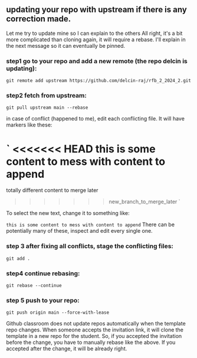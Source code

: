 ## updating your repo with upstream if there is any correction made.

Let me try to update mine so I can explain to the others
All right, it's a bit more complicated than cloning again, it will require a rebase. I'll explain in the next message so it can eventually be pinned.

### step1 go to your repo and add a new remote (the repo delcin is updating):
`git remote add upstream https://github.com/delcin-raj/rfb_2_2024_2.git`

### step2 fetch from upstream:
`git pull upstream main --rebase`

in case of conflict (happened to me), edit each conflicting file. It will have markers like these:

` <<<<<<< HEAD
this is some content to mess with
content to append
 =======
totally different content to merge later
>>>>>>> new_branch_to_merge_later `

To select the new text, change it to something like:

`this is some content to mess with
content to append`
There can be potentially many of these, inspect and edit every single one.

### step 3 after fixing all conflicts, stage the conflicting files:
`git add .`

### step4 continue rebasing:
`git rebase --continue`

### step 5 push to your repo:
`git push origin main --force-with-lease`

Github classroom does not update repos automatically when the template repo changes.
When someone accepts the invitation link, it will clone the template in a new repo for the student.
So, if you accepted the invitation before the change, you have to manually rebase like the above.
If you accepted after the change, it will be already right.